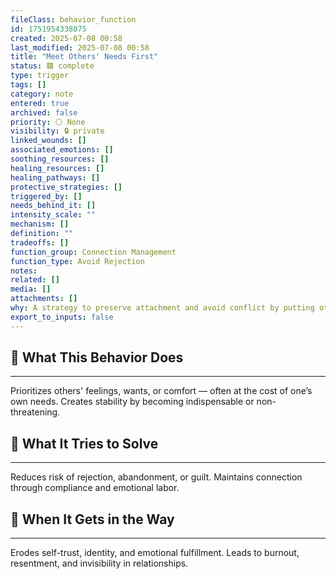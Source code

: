 ```yaml
---
fileClass: behavior_function
id: 1751954338075
created: 2025-07-08 00:58
last_modified: 2025-07-08 00:58
title: "Meet Others' Needs First"
status: 🟩 complete
type: trigger
tags: []
category: note
entered: true
archived: false
priority: ⚪ None
visibility: 🔒 private
linked_wounds: []
associated_emotions: []
soothing_resources: []
healing_resources: []
healing_pathways: []
protective_strategies: []
triggered_by: []
needs_behind_it: []
intensity_scale: ""
mechanism: []
definition: ""
tradeoffs: []
function_group: Connection Management
function_type: Avoid Rejection
notes: 
related: []
media: []
attachments: []
why: A strategy to preserve attachment and avoid conflict by putting others ahead of self. Often learned in enmeshed or emotionally unsafe environments.
export_to_inputs: false
---
```


## 🧠 What This Behavior Does
---
Prioritizes others' feelings, wants, or comfort — often at the cost of one’s own needs. Creates stability by becoming indispensable or non-threatening.

## 🔁 What It Tries to Solve
---
Reduces risk of rejection, abandonment, or guilt. Maintains connection through compliance and emotional labor.

## 🚧 When It Gets in the Way
---
Erodes self-trust, identity, and emotional fulfillment. Leads to burnout, resentment, and invisibility in relationships.
